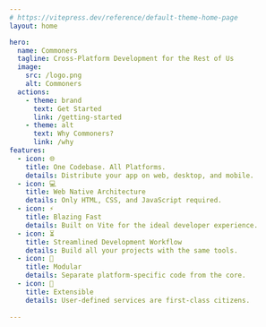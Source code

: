 ```yaml
---
# https://vitepress.dev/reference/default-theme-home-page
layout: home

hero:
  name: Commoners
  tagline: Cross-Platform Development for the Rest of Us
  image:
    src: /logo.png
    alt: Commoners
  actions:
    - theme: brand
      text: Get Started
      link: /getting-started
    - theme: alt
      text: Why Commoners?
      link: /why
features:
  - icon: 🌐
    title: One Codebase. All Platforms.
    details: Distribute your app on web, desktop, and mobile.
  - icon: 💻
    title: Web Native Architecture
    details: Only HTML, CSS, and JavaScript required.
  - icon: ⚡️
    title: Blazing Fast
    details: Built on Vite for the ideal developer experience.
  - icon: ⏳
    title: Streamlined Development Workflow
    details: Build all your projects with the same tools.
  - icon: 🔩
    title: Modular
    details: Separate platform-specific code from the core.
  - icon: 🧩
    title: Extensible
    details: User-defined services are first-class citizens.
    
---
```


